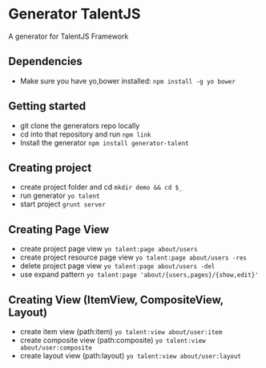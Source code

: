 # Generator TalentJS
A generator for TalentJS Framework

## Dependencies
- Make sure you have yo,bower installed:
	`npm install -g yo bower`

## Getting started
- git clone the generators repo locally
- cd into that repository and run `npm link`
- Install the generator
	`npm install generator-talent`

## Creating project
- create project folder and cd
	`mkdir demo && cd $_`
- run generator
	`yo talent`
- start project
	`grunt server`

## Creating Page View
- create project page view
	`yo talent:page about/users`
- create project resource page view
	`yo talent:page about/users -res`
- delete project page view
	`yo talent:page about/users -del`
- use expand pattern
	`yo talent:page 'about/{users,pages}/{show,edit}'`

## Creating View (ItemView, CompositeView, Layout)
- create item view (path:item)
	`yo talent:view about/user:item`
- create composite view (path:composite)
	`yo talent:view about/user:composite`
- create layout view (path:layout)
	`yo talent:view about/user:layout`
